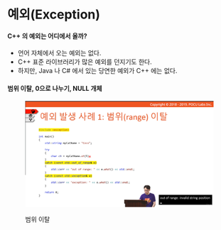 # 예외(Exception)

#### C++ 의 예외는 어디에서 올까?

* 언어 자체에서 오는 예외는 없다.
* C++ 표준 라이브러리가 많은 예외를 던지기도 한다.
* 하지만, Java 나 C# 에서 있는 당연한 예외가 C++ 에는 없다.

#### 범위 이탈, 0으로 나누기, NULL 개체

<figure><img src="../../.gitbook/assets/image (75).png" alt=""><figcaption><p>범위 이탈</p></figcaption></figure>
